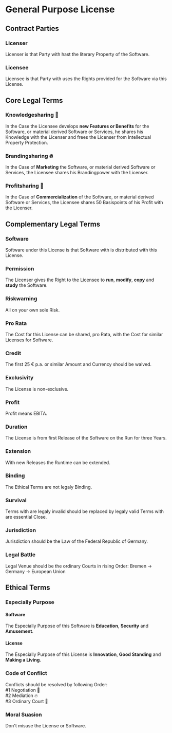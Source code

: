 # General Purpose License

## Contract Parties

### Licenser
Licenser is that Party with hast the literary Property of the Software.

### Licensee
Licensee is that Party with uses the Rights provided for the Software via this License.

## Core Legal Terms

### Knowledgesharing 🌊 
In the Case the Licensee develops **new Features or Benefits** for the Software, or material derived Software or Services, he shares his Knowledge with the Licenser and frees the Licenser from Intellectual Property Protection.

### Brandingsharing 🔥 
In the Case of **Marketing** the Software, or material derived Software or Services, the Licensee shares his Brandingpower with the Licenser.

### Profitsharing 🌳  
In the Case of **Commercialization** of the Software, or material derived Software or Services, the Licensee shares 50 Basispoints of his Profit with the Licenser.

## Complementary Legal Terms

### Software
Software under this License is that Software with is distributed with this License.

### Permission
The Licenser gives the Right to the Licensee to **run**, **modify**, **copy** and **study** the Software.

### Riskwarning  
All on your own sole Risk.

### Pro Rata
The Cost for this License can be shared, pro Rata, with the Cost for similar Licenses for Software.

### Credit
The first 25 € p.a. or similar Amount and Currency should be waived.

### Exclusivity  
The License is non-exclusive.

### Profit
Profit means EBITA.

### Duration 
The License is from first Release of the Software on the Run for three Years.

### Extension  
With new Releases the Runtime can be extended.

### Binding  
The Ethical Terms are not legaly Binding.

### Survival 
Terms with are legaly invalid should be replaced by legaly valid Terms with are essential Close.

### Jurisdiction
Jurisdiction should be the Law of the Federal Republic of Germany.

### Legal Battle
Legal Venue should be the ordinary Courts in rising Order: Bremen -> Germany -> European Union

## Ethical Terms

### Especially Purpose
#### Software
The Especially Purpose of this Software is **Education**, **Security** and **Amusement**.
#### License
The Especially Purpose of this License is **Innovation**, **Good Standing** and **Making a Living**.

### Code of Conflict
Conflicts should be resolved by following Order:  
#1 Negotiation 🌊  
#2 Mediation 🔥  
#3 Ordinary Court 🌳  

### Moral Suasion  
Don't misuse the License or Software.
